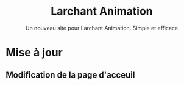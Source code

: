 <p align="center" style="padding-top:20px">
 <h1 align="center">Larchant Animation</h1>
 <p align="center">Un nouveau site pour Larchant Animation. Simple et efficace</p>
</p>
 
 # Mise à jour
 ## Modification de la page d'acceuil

 ## 